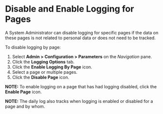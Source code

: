 # Disable and Enable Logging for Pages

A System Administrator can disable logging for specific pages if the
data on these pages is not related to personal data or does not need to
be tracked.

To disable logging by page:

1.  Select **Admin \> Configuration \> Parameters** on the *Navigation*
    pane.
2.  Click the **Logging Options** tab.
3.  Click the **Enable Logging By Page** icon.
4.  Select a page or multiple pages.
5.  Click the **Disable Page** icon.

**NOTE:** To enable logging on a page that has had logging disabled,
click the **Enable Page** icon.

**NOTE:** The daily log also tracks when logging is enabled or disabled
for a page and by whom.
